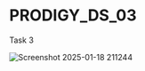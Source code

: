 # PRODIGY_DS_03
Task 3

![Screenshot 2025-01-18 211244](https://github.com/user-attachments/assets/60947c59-2c92-42ee-9ddf-b0225cda5945)
